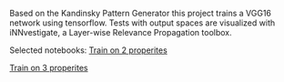 Based on the Kandinsky Pattern Generator this project trains a VGG16 network using tensorflow.
Tests with output spaces are visualized with iNNvestigate, a Layer-wise Relevance Propagation toolbox.

Selected notebooks:
[Train on 2 properites](https://colab.research.google.com/github/glouwa/app-kandinsky-pattern-generator/blob/master/kandinsky_multilabel_circles_and_stars_count_red%2C_count_yellow.ipynb)

[Train on 3 properites](https://colab.research.google.com/github/glouwa/kandinsky-pattern-generator/blob/master/kandinsky_multilabel_circles_and_stars_count_red%2C_count_stars%2C_count_red_stars.ipynb)



